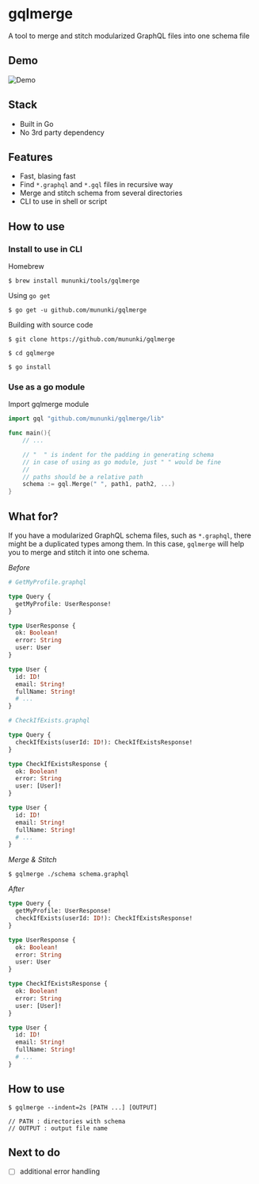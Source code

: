# gqlmerge

A tool to merge and stitch modularized GraphQL files into one schema file

## Demo

![Demo](/demo/gqlmerge_demo.gif)

## Stack

- Built in Go
- No 3rd party dependency

## Features

- Fast, blasing fast
- Find `*.graphql` and `*.gql` files in recursive way
- Merge and stitch schema from several directories
- CLI to use in shell or script

## How to use

### Install to use in CLI

Homebrew

```shell
$ brew install mununki/tools/gqlmerge
```

Using `go get`

```shell
$ go get -u github.com/mununki/gqlmerge
```

Building with source code

```shell
$ git clone https://github.com/mununki/gqlmerge

$ cd gqlmerge

$ go install
```

### Use as a go module

Import gqlmerge module

```go
import gql "github.com/mununki/gqlmerge/lib"

func main(){
	// ...

	// "  " is indent for the padding in generating schema
	// in case of using as go module, just " " would be fine
	//
	// paths should be a relative path
	schema := gql.Merge(" ", path1, path2, ...)
}
```

## What for?

If you have a modularized GraphQL schema files, such as `*.graphql`, there might be a duplicated types among them. In this case, `gqlmerge` will help you to merge and stitch it into one schema.

_Before_

```graphql
# GetMyProfile.graphql

type Query {
  getMyProfile: UserResponse!
}

type UserResponse {
  ok: Boolean!
  error: String
  user: User
}

type User {
  id: ID!
  email: String!
  fullName: String!
  # ...
}

# CheckIfExists.graphql

type Query {
  checkIfExists(userId: ID!): CheckIfExistsResponse!
}

type CheckIfExistsResponse {
  ok: Boolean!
  error: String
  user: [User]!
}

type User {
  id: ID!
  email: String!
  fullName: String!
  # ...
}
```

_Merge & Stitch_

```shell
$ gqlmerge ./schema schema.graphql
```

_After_

```graphql
type Query {
  getMyProfile: UserResponse!
  checkIfExists(userId: ID!): CheckIfExistsResponse!
}

type UserResponse {
  ok: Boolean!
  error: String
  user: User
}

type CheckIfExistsResponse {
  ok: Boolean!
  error: String
  user: [User]!
}

type User {
  id: ID!
  email: String!
  fullName: String!
  # ...
}
```

## How to use

```shell
$ gqlmerge --indent=2s [PATH ...] [OUTPUT]

// PATH : directories with schema
// OUTPUT : output file name
```

## Next to do

- [ ] additional error handling
